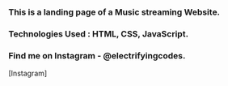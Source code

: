 ### This is a landing page of a Music streaming Website.

### Technologies Used : HTML, CSS, JavaScript.

### Find me on Instagram - @electrifyingcodes.

[Instagram]